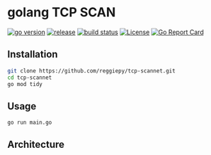 # golang TCP SCAN

[![go version](https://img.shields.io/github/go-mod/go-version/reggiepy/tcp-scannet?color=success&filename=go.mod&style=flat)](https://github.com/reggiepy/tcp-scannet)
[![release](https://img.shields.io/github/v/tag/reggiepy/tcp-scannet?color=success&label=release)](https://github.com/reggiepy/tcp-scannet)
[![build status](https://img.shields.io/badge/build-pass-success.svg?style=flat)](https://github.com/reggiepy/tcp-scannet)
[![License](https://img.shields.io/badge/license-GNU%203.0-success.svg?style=flat)](https://github.com/reggiepy/tcp-scannet)
[![Go Report Card](https://goreportcard.com/badge/github.com/reggiepy/tcp-scannet)](https://goreportcard.com/report/github.com/reggiepy/tcp-scannet)

## Installation

```bash
git clone https://github.com/reggiepy/tcp-scannet.git
cd tcp-scannet
go mod tidy
```

## Usage

```bash
go run main.go
```

## Architecture
